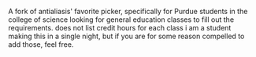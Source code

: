  A fork of antialiasis' favorite picker, specifically for Purdue students in the college of science looking for general education classes to fill out the requirements. does not list credit hours for each class i am a student making this in a single night, but if you are for some reason compelled to add those, feel free.
